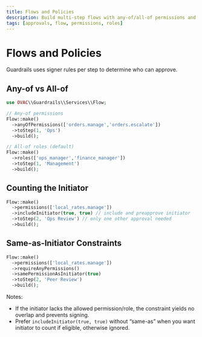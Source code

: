 ```yaml
---
title: Flows and Policies
description: Build multi-step flows with any-of/all-of permissions and roles.
tags: [approvals, flow, permissions, roles]
---
```


# Flows and Policies

Guardrails uses signer rules per step to determine who can approve.

## Any-of vs All-of

```php
use OVAC\\Guardrails\\Services\\Flow;

// Any-of permissions
Flow::make()
  ->anyOfPermissions(['orders.manage','orders.escalate'])
  ->toStep(1, 'Ops')
  ->build();

// All-of roles (default)
Flow::make()
  ->roles(['ops_manager','finance_manager'])
  ->toStep(1, 'Management')
  ->build();
```

## Counting the Initiator

```php
Flow::make()
  ->permissions(['local_rates.manage'])
  ->includeInitiator(true, true) // include and preapprove initiator
  ->toStep(2, 'Ops Review') // only one other approval needed
  ->build();
```

## Same-as-Initiator Constraints

```php
Flow::make()
  ->permissions(['local_rates.manage'])
  ->requireAnyPermissions()
  ->samePermissionAsInitiator(true)
  ->toStep(2, 'Peer Review')
  ->build();
```

Notes:
- If the initiator lacks the allowed permission/role, the constraint yields no overlap and prevents signing.
- Prefer `includeInitiator(true, true)` without “same-as” when you want initiator to count if eligible, otherwise ignored.
